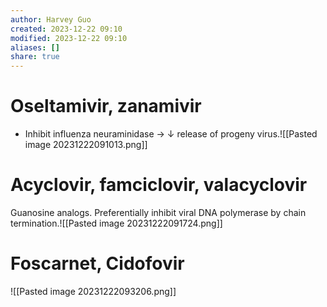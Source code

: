 ```yaml
---
author: Harvey Guo
created: 2023-12-22 09:10
modified: 2023-12-22 09:10
aliases: []
share: true
---
```


# Oseltamivir, zanamivir
- Inhibit influenza neuraminidase → ↓ release of progeny virus.![[Pasted image 20231222091013.png]]
# Acyclovir, famciclovir, valacyclovir
Guanosine analogs. Preferentially inhibit viral DNA polymerase by chain termination.![[Pasted image 20231222091724.png]]
# Foscarnet, Cidofovir
![[Pasted image 20231222093206.png]]